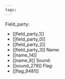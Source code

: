 ```yaml
---
tags:
---
```

Field_party:
- [[field_party_1]]
- [[field_party_0]]
- [[field_party_2]]
- [[field_party_3]]
Name:
- [[name_14]]
- [[name_8]]
Sound:
- [[sound_279]]
Flag:
- [[flag_9481]]
